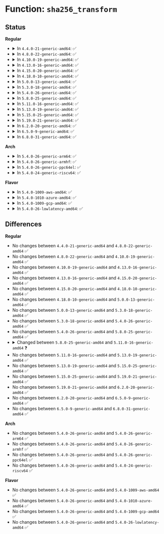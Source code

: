 # Function: <code>sha256_transform</code>

## Status
<b>Regular</b>
<ul>
<li>
<details>
<summary>In <code>4.4.0-21-generic-amd64</code>: ✅</summary>

```c
void sha256_transform(u32 * state, const u8 * input)
```

```json
{
  "name": "sha256_transform",
  "collision_type": "Unique Static",
  "inline_type": "No",
  "funcs": [
    {
      "addr": 18446744071582670384,
      "name": "sha256_transform",
      "external": false,
      "loc": "crypto/sha256_generic.c:55",
      "file": "crypto/sha256_generic.c",
      "inline": "seen, unknown",
      "caller_inline": [],
      "caller_func": [
        "crypto/sha256_generic.c:sha256_generic_block_fn"
      ]
    }
  ],
  "symbols": [
    {
      "addr": 18446744071582670384,
      "name": "sha256_transform",
      "section": ".text",
      "bind": "STB_LOCAL",
      "size": 6935
    }
  ]
}
```
</details>
</li>
<li>
<details>
<summary>In <code>4.8.0-22-generic-amd64</code>: ✅</summary>

```c
void sha256_transform(u32 * state, const u8 * input)
```

```json
{
  "name": "sha256_transform",
  "collision_type": "Unique Static",
  "inline_type": "No",
  "funcs": [
    {
      "addr": 18446744071582921888,
      "name": "sha256_transform",
      "external": false,
      "loc": "crypto/sha256_generic.c:71",
      "file": "crypto/sha256_generic.c",
      "inline": "seen, unknown",
      "caller_inline": [],
      "caller_func": [
        "crypto/sha256_generic.c:sha256_generic_block_fn"
      ]
    }
  ],
  "symbols": [
    {
      "addr": 18446744071582921888,
      "name": "sha256_transform",
      "section": ".text",
      "bind": "STB_LOCAL",
      "size": 6937
    }
  ]
}
```
</details>
</li>
<li>
<details>
<summary>In <code>4.10.0-19-generic-amd64</code>: ✅</summary>

```c
void sha256_transform(u32 * state, const u8 * input)
```

```json
{
  "name": "sha256_transform",
  "collision_type": "Unique Static",
  "inline_type": "No",
  "funcs": [
    {
      "addr": 18446744071583024320,
      "name": "sha256_transform",
      "external": false,
      "loc": "crypto/sha256_generic.c:71",
      "file": "crypto/sha256_generic.c",
      "inline": "seen, unknown",
      "caller_inline": [],
      "caller_func": [
        "crypto/sha256_generic.c:sha256_generic_block_fn"
      ]
    }
  ],
  "symbols": [
    {
      "addr": 18446744071583024320,
      "name": "sha256_transform",
      "section": ".text",
      "bind": "STB_LOCAL",
      "size": 6937
    }
  ]
}
```
</details>
</li>
<li>
<details>
<summary>In <code>4.13.0-16-generic-amd64</code>: ✅</summary>

```c
void sha256_transform(u32 * state, const u8 * input)
```

```json
{
  "name": "sha256_transform",
  "collision_type": "Unique Static",
  "inline_type": "No",
  "funcs": [
    {
      "addr": 18446744071583078320,
      "name": "sha256_transform",
      "external": false,
      "loc": "crypto/sha256_generic.c:71",
      "file": "crypto/sha256_generic.c",
      "inline": "seen, unknown",
      "caller_inline": [],
      "caller_func": [
        "crypto/sha256_generic.c:sha256_generic_block_fn"
      ]
    }
  ],
  "symbols": [
    {
      "addr": 18446744071583078320,
      "name": "sha256_transform",
      "section": ".text",
      "bind": "STB_LOCAL",
      "size": 6937
    }
  ]
}
```
</details>
</li>
<li>
<details>
<summary>In <code>4.15.0-20-generic-amd64</code>: ✅</summary>

```c
void sha256_transform(u32 * state, const u8 * input)
```

```json
{
  "name": "sha256_transform",
  "collision_type": "Unique Static",
  "inline_type": "No",
  "funcs": [
    {
      "addr": 18446744071583244752,
      "name": "sha256_transform",
      "external": false,
      "loc": "crypto/sha256_generic.c:71",
      "file": "crypto/sha256_generic.c",
      "inline": "seen, unknown",
      "caller_inline": [],
      "caller_func": [
        "crypto/sha256_generic.c:sha256_generic_block_fn"
      ]
    }
  ],
  "symbols": [
    {
      "addr": 18446744071583244752,
      "name": "sha256_transform",
      "section": ".text",
      "bind": "STB_LOCAL",
      "size": 6937
    }
  ]
}
```
</details>
</li>
<li>
<details>
<summary>In <code>4.18.0-10-generic-amd64</code>: ✅</summary>

```c
void sha256_transform(u32 * state, const u8 * input)
```

```json
{
  "name": "sha256_transform",
  "collision_type": "Unique Static",
  "inline_type": "No",
  "funcs": [
    {
      "addr": 18446744071583452480,
      "name": "sha256_transform",
      "external": false,
      "loc": "crypto/sha256_generic.c:71",
      "file": "crypto/sha256_generic.c",
      "inline": "seen, unknown",
      "caller_inline": [],
      "caller_func": [
        "crypto/sha256_generic.c:sha256_generic_block_fn"
      ]
    }
  ],
  "symbols": [
    {
      "addr": 18446744071583452480,
      "name": "sha256_transform",
      "section": ".text",
      "bind": "STB_LOCAL",
      "size": 6938
    }
  ]
}
```
</details>
</li>
<li>
<details>
<summary>In <code>5.0.0-13-generic-amd64</code>: ✅</summary>

```c
void sha256_transform(u32 * state, const u8 * input)
```

```json
{
  "name": "sha256_transform",
  "collision_type": "Unique Static",
  "inline_type": "No",
  "funcs": [
    {
      "addr": 18446744071583574448,
      "name": "sha256_transform",
      "external": false,
      "loc": "crypto/sha256_generic.c:71",
      "file": "crypto/sha256_generic.c",
      "inline": "seen, unknown",
      "caller_inline": [],
      "caller_func": [
        "crypto/sha256_generic.c:sha256_generic_block_fn"
      ]
    }
  ],
  "symbols": [
    {
      "addr": 18446744071583574448,
      "name": "sha256_transform",
      "section": ".text",
      "bind": "STB_LOCAL",
      "size": 6938
    }
  ]
}
```
</details>
</li>
<li>
<details>
<summary>In <code>5.3.0-18-generic-amd64</code>: ✅</summary>

```c
void sha256_transform(u32 * state, const u8 * input)
```

```json
{
  "name": "sha256_transform",
  "collision_type": "Unique Static",
  "inline_type": "No",
  "funcs": [
    {
      "addr": 18446744071583763424,
      "name": "sha256_transform",
      "external": false,
      "loc": "crypto/sha256_generic.c:66",
      "file": "crypto/sha256_generic.c",
      "inline": "seen, unknown",
      "caller_inline": [],
      "caller_func": [
        "crypto/sha256_generic.c:sha256_generic_block_fn"
      ]
    }
  ],
  "symbols": [
    {
      "addr": 18446744071583763424,
      "name": "sha256_transform",
      "section": ".text",
      "bind": "STB_LOCAL",
      "size": 6935
    }
  ]
}
```
</details>
</li>
<li>
<details>
<summary>In <code>5.4.0-26-generic-amd64</code>: ✅</summary>

```c
void sha256_transform(u32 * state, const u8 * input)
```

```json
{
  "name": "sha256_transform",
  "collision_type": "Unique Static",
  "inline_type": "No",
  "funcs": [
    {
      "addr": 18446744071584282416,
      "name": "sha256_transform",
      "external": false,
      "loc": "lib/crypto/sha256.c:46",
      "file": "lib/crypto/sha256.c",
      "inline": "seen, unknown",
      "caller_inline": [],
      "caller_func": [
        "lib/crypto/sha256.c:sha256_update"
      ]
    }
  ],
  "symbols": [
    {
      "addr": 18446744071584282416,
      "name": "sha256_transform",
      "section": ".text",
      "bind": "STB_LOCAL",
      "size": 6923
    }
  ]
}
```
</details>
</li>
<li>
<details>
<summary>In <code>5.8.0-25-generic-amd64</code>: ✅</summary>

```c
void sha256_transform(u32 * state, const u8 * input)
```

```json
{
  "name": "sha256_transform",
  "collision_type": "Unique Static",
  "inline_type": "No",
  "funcs": [
    {
      "addr": 18446744071584692768,
      "name": "sha256_transform",
      "external": false,
      "loc": "lib/crypto/sha256.c:46",
      "file": "lib/crypto/sha256.c",
      "inline": "seen, unknown",
      "caller_inline": [],
      "caller_func": [
        "lib/crypto/sha256.c:sha256_update"
      ]
    }
  ],
  "symbols": [
    {
      "addr": 18446744071584692768,
      "name": "sha256_transform",
      "section": ".text",
      "bind": "STB_LOCAL",
      "size": 6673
    }
  ]
}
```
</details>
</li>
<li>
<details>
<summary>In <code>5.11.0-16-generic-amd64</code>: ✅</summary>

```c
void sha256_transform(u32 * state, const u8 * input, u32 * W)
```

```json
{
  "name": "sha256_transform",
  "collision_type": "Unique Static",
  "inline_type": "No",
  "funcs": [
    {
      "addr": 18446744071584810560,
      "name": "sha256_transform",
      "external": false,
      "loc": "lib/crypto/sha256.c:73",
      "file": "lib/crypto/sha256.c",
      "inline": "seen, unknown",
      "caller_inline": [],
      "caller_func": [
        "lib/crypto/sha256.c:sha256_update"
      ]
    }
  ],
  "symbols": [
    {
      "addr": 18446744071584810560,
      "name": "sha256_transform",
      "section": ".text",
      "bind": "STB_LOCAL",
      "size": 1792
    }
  ]
}
```
</details>
</li>
<li>
<details>
<summary>In <code>5.13.0-19-generic-amd64</code>: ✅</summary>

```c
void sha256_transform(u32 * state, const u8 * input, u32 * W)
```

```json
{
  "name": "sha256_transform",
  "collision_type": "Unique Static",
  "inline_type": "No",
  "funcs": [
    {
      "addr": 18446744071584855136,
      "name": "sha256_transform",
      "external": false,
      "loc": "lib/crypto/sha256.c:73",
      "file": "lib/crypto/sha256.c",
      "inline": "seen, unknown",
      "caller_inline": [],
      "caller_func": [
        "lib/crypto/sha256.c:sha256_update"
      ]
    }
  ],
  "symbols": [
    {
      "addr": 18446744071584855136,
      "name": "sha256_transform",
      "section": ".text",
      "bind": "STB_LOCAL",
      "size": 1763
    }
  ]
}
```
</details>
</li>
<li>
<details>
<summary>In <code>5.15.0-25-generic-amd64</code>: ✅</summary>

```c
void sha256_transform(u32 * state, const u8 * input, u32 * W)
```

```json
{
  "name": "sha256_transform",
  "collision_type": "Unique Static",
  "inline_type": "No",
  "funcs": [
    {
      "addr": 18446744071585275968,
      "name": "sha256_transform",
      "external": false,
      "loc": "lib/crypto/sha256.c:73",
      "file": "lib/crypto/sha256.c",
      "inline": "seen, unknown",
      "caller_inline": [],
      "caller_func": [
        "lib/crypto/sha256.c:sha256_update"
      ]
    }
  ],
  "symbols": [
    {
      "addr": 18446744071585275968,
      "name": "sha256_transform",
      "section": ".text",
      "bind": "STB_LOCAL",
      "size": 2313
    }
  ]
}
```
</details>
</li>
<li>
<details>
<summary>In <code>5.19.0-21-generic-amd64</code>: ✅</summary>

```c
void sha256_transform(u32 * state, const u8 * input, u32 * W)
```

```json
{
  "name": "sha256_transform",
  "collision_type": "Unique Static",
  "inline_type": "No",
  "funcs": [
    {
      "addr": 18446744071586126816,
      "name": "sha256_transform",
      "external": false,
      "loc": "lib/crypto/sha256.c:73",
      "file": "lib/crypto/sha256.c",
      "inline": "seen, unknown",
      "caller_inline": [],
      "caller_func": [
        "lib/crypto/sha256.c:sha256_update"
      ]
    }
  ],
  "symbols": [
    {
      "addr": 18446744071586126816,
      "name": "sha256_transform",
      "section": ".text",
      "bind": "STB_LOCAL",
      "size": 2574
    }
  ]
}
```
</details>
</li>
<li>
<details>
<summary>In <code>6.2.0-20-generic-amd64</code>: ✅</summary>

```c
void sha256_transform(u32 * state, const u8 * input, u32 * W)
```

```json
{
  "name": "sha256_transform",
  "collision_type": "Unique Static",
  "inline_type": "No",
  "funcs": [
    {
      "addr": 18446744071587117504,
      "name": "sha256_transform",
      "external": false,
      "loc": "lib/crypto/sha256.c:73",
      "file": "lib/crypto/sha256.c",
      "inline": "seen, unknown",
      "caller_inline": [],
      "caller_func": [
        "lib/crypto/sha256.c:sha256_update"
      ]
    }
  ],
  "symbols": [
    {
      "addr": 18446744071587117504,
      "name": "sha256_transform",
      "section": ".text",
      "bind": "STB_LOCAL",
      "size": 2574
    }
  ]
}
```
</details>
</li>
<li>
<details>
<summary>In <code>6.5.0-9-generic-amd64</code>: ✅</summary>

```c
void sha256_transform(u32 * state, const u8 * input, u32 * W)
```

```json
{
  "name": "sha256_transform",
  "collision_type": "Unique Static",
  "inline_type": "No",
  "funcs": [
    {
      "addr": 18446744071587379472,
      "name": "sha256_transform",
      "external": false,
      "loc": "lib/crypto/sha256.c:72",
      "file": "lib/crypto/sha256.c",
      "inline": "seen, unknown",
      "caller_inline": [],
      "caller_func": [
        "lib/crypto/sha256.c:sha256_transform_blocks"
      ]
    }
  ],
  "symbols": [
    {
      "addr": 18446744071587379472,
      "name": "sha256_transform",
      "section": ".text",
      "bind": "STB_LOCAL",
      "size": 2574
    }
  ]
}
```
</details>
</li>
<li>
<details>
<summary>In <code>6.8.0-31-generic-amd64</code>: ✅</summary>

```c
void sha256_transform(u32 * state, const u8 * input, u32 * W)
```

```json
{
  "name": "sha256_transform",
  "collision_type": "Unique Static",
  "inline_type": "No",
  "funcs": [
    {
      "addr": 18446744071587666256,
      "name": "sha256_transform",
      "external": false,
      "loc": "lib/crypto/sha256.c:72",
      "file": "lib/crypto/sha256.c",
      "inline": "seen, unknown",
      "caller_inline": [],
      "caller_func": [
        "lib/crypto/sha256.c:sha256_transform_blocks"
      ]
    }
  ],
  "symbols": [
    {
      "addr": 18446744071587666256,
      "name": "sha256_transform",
      "section": ".text",
      "bind": "STB_LOCAL",
      "size": 2574
    }
  ]
}
```
</details>
</li>
</ul>
<b>Arch</b>
<ul>
<li>
<details>
<summary>In <code>5.4.0-26-generic-arm64</code>: ✅</summary>

```c
void sha256_transform(u32 * state, const u8 * input)
```

```json
{
  "name": "sha256_transform",
  "collision_type": "Unique Static",
  "inline_type": "No",
  "funcs": [
    {
      "addr": 18446603336496167632,
      "name": "sha256_transform",
      "external": false,
      "loc": "lib/crypto/sha256.c:46",
      "file": "lib/crypto/sha256.c",
      "inline": "seen, unknown",
      "caller_inline": [],
      "caller_func": [
        "lib/crypto/sha256.c:sha256_update"
      ]
    }
  ],
  "symbols": [
    {
      "addr": 18446603336496167632,
      "name": "sha256_transform",
      "section": ".text",
      "bind": "STB_LOCAL",
      "size": 6164
    }
  ]
}
```
</details>
</li>
<li>
<details>
<summary>In <code>5.4.0-26-generic-armhf</code>: ✅</summary>

```c
void sha256_transform(u32 * state, const u8 * input)
```

```json
{
  "name": "sha256_transform",
  "collision_type": "Unique Static",
  "inline_type": "No",
  "funcs": [
    {
      "addr": 3229490936,
      "name": "sha256_transform",
      "external": false,
      "loc": "lib/crypto/sha256.c:46",
      "file": "lib/crypto/sha256.c",
      "inline": "seen, unknown",
      "caller_inline": [],
      "caller_func": [
        "lib/crypto/sha256.c:sha256_update"
      ]
    }
  ],
  "symbols": [
    {
      "addr": 3229490936,
      "name": "sha256_transform",
      "section": ".text",
      "bind": "STB_LOCAL",
      "size": 6292
    }
  ]
}
```
</details>
</li>
<li>
<details>
<summary>In <code>5.4.0-26-generic-ppc64el</code>: ✅</summary>

```c
void sha256_transform(u32 * state, const u8 * input)
```

```json
{
  "name": "sha256_transform",
  "collision_type": "Unique Static",
  "inline_type": "No",
  "funcs": [
    {
      "addr": 13835058055290433680,
      "name": "sha256_transform",
      "external": false,
      "loc": "lib/crypto/sha256.c:46",
      "file": "lib/crypto/sha256.c",
      "inline": "seen, unknown",
      "caller_inline": [],
      "caller_func": [
        "lib/crypto/sha256.c:sha256_update"
      ]
    }
  ],
  "symbols": [
    {
      "addr": 13835058055290433680,
      "name": "sha256_transform",
      "section": ".text",
      "bind": "STB_LOCAL",
      "size": 7116
    }
  ]
}
```
</details>
</li>
<li>
<details>
<summary>In <code>5.4.0-24-generic-riscv64</code>: ✅</summary>

```c
void sha256_transform(u32 * state, const u8 * input)
```

```json
{
  "name": "sha256_transform",
  "collision_type": "Unique Static",
  "inline_type": "No",
  "funcs": [
    {
      "addr": 18446743936275220702,
      "name": "sha256_transform",
      "external": false,
      "loc": "lib/crypto/sha256.c:46",
      "file": "lib/crypto/sha256.c",
      "inline": "seen, unknown",
      "caller_inline": [],
      "caller_func": [
        "lib/crypto/sha256.c:sha256_update"
      ]
    }
  ],
  "symbols": [
    {
      "addr": 18446743936275220702,
      "name": "sha256_transform",
      "section": ".text",
      "bind": "STB_LOCAL",
      "size": 10062
    }
  ]
}
```
</details>
</li>
</ul>
<b>Flavor</b>
<ul>
<li>
<details>
<summary>In <code>5.4.0-1009-aws-amd64</code>: ✅</summary>

```c
void sha256_transform(u32 * state, const u8 * input)
```

```json
{
  "name": "sha256_transform",
  "collision_type": "Unique Static",
  "inline_type": "No",
  "funcs": [
    {
      "addr": 18446744071584251152,
      "name": "sha256_transform",
      "external": false,
      "loc": "lib/crypto/sha256.c:46",
      "file": "lib/crypto/sha256.c",
      "inline": "seen, unknown",
      "caller_inline": [],
      "caller_func": [
        "lib/crypto/sha256.c:sha256_update"
      ]
    }
  ],
  "symbols": [
    {
      "addr": 18446744071584251152,
      "name": "sha256_transform",
      "section": ".text",
      "bind": "STB_LOCAL",
      "size": 6923
    }
  ]
}
```
</details>
</li>
<li>
<details>
<summary>In <code>5.4.0-1010-azure-amd64</code>: ✅</summary>

```c
void sha256_transform(u32 * state, const u8 * input)
```

```json
{
  "name": "sha256_transform",
  "collision_type": "Unique Static",
  "inline_type": "No",
  "funcs": [
    {
      "addr": 18446744071584186352,
      "name": "sha256_transform",
      "external": false,
      "loc": "lib/crypto/sha256.c:46",
      "file": "lib/crypto/sha256.c",
      "inline": "seen, unknown",
      "caller_inline": [],
      "caller_func": [
        "lib/crypto/sha256.c:sha256_update"
      ]
    }
  ],
  "symbols": [
    {
      "addr": 18446744071584186352,
      "name": "sha256_transform",
      "section": ".text",
      "bind": "STB_LOCAL",
      "size": 6923
    }
  ]
}
```
</details>
</li>
<li>
<details>
<summary>In <code>5.4.0-1009-gcp-amd64</code>: ✅</summary>

```c
void sha256_transform(u32 * state, const u8 * input)
```

```json
{
  "name": "sha256_transform",
  "collision_type": "Unique Static",
  "inline_type": "No",
  "funcs": [
    {
      "addr": 18446744071584234912,
      "name": "sha256_transform",
      "external": false,
      "loc": "lib/crypto/sha256.c:46",
      "file": "lib/crypto/sha256.c",
      "inline": "seen, unknown",
      "caller_inline": [],
      "caller_func": [
        "lib/crypto/sha256.c:sha256_update"
      ]
    }
  ],
  "symbols": [
    {
      "addr": 18446744071584234912,
      "name": "sha256_transform",
      "section": ".text",
      "bind": "STB_LOCAL",
      "size": 6923
    }
  ]
}
```
</details>
</li>
<li>
<details>
<summary>In <code>5.4.0-26-lowlatency-amd64</code>: ✅</summary>

```c
void sha256_transform(u32 * state, const u8 * input)
```

```json
{
  "name": "sha256_transform",
  "collision_type": "Unique Static",
  "inline_type": "No",
  "funcs": [
    {
      "addr": 18446744071584339744,
      "name": "sha256_transform",
      "external": false,
      "loc": "lib/crypto/sha256.c:46",
      "file": "lib/crypto/sha256.c",
      "inline": "seen, unknown",
      "caller_inline": [],
      "caller_func": [
        "lib/crypto/sha256.c:sha256_update"
      ]
    }
  ],
  "symbols": [
    {
      "addr": 18446744071584339744,
      "name": "sha256_transform",
      "section": ".text",
      "bind": "STB_LOCAL",
      "size": 6923
    }
  ]
}
```
</details>
</li>
</ul>

## Differences
<b>Regular</b>
<ul>
<li>
No changes between <code>4.4.0-21-generic-amd64</code> and <code>4.8.0-22-generic-amd64</code> ✅
</li>
<li>
No changes between <code>4.8.0-22-generic-amd64</code> and <code>4.10.0-19-generic-amd64</code> ✅
</li>
<li>
No changes between <code>4.10.0-19-generic-amd64</code> and <code>4.13.0-16-generic-amd64</code> ✅
</li>
<li>
No changes between <code>4.13.0-16-generic-amd64</code> and <code>4.15.0-20-generic-amd64</code> ✅
</li>
<li>
No changes between <code>4.15.0-20-generic-amd64</code> and <code>4.18.0-10-generic-amd64</code> ✅
</li>
<li>
No changes between <code>4.18.0-10-generic-amd64</code> and <code>5.0.0-13-generic-amd64</code> ✅
</li>
<li>
No changes between <code>5.0.0-13-generic-amd64</code> and <code>5.3.0-18-generic-amd64</code> ✅
</li>
<li>
No changes between <code>5.3.0-18-generic-amd64</code> and <code>5.4.0-26-generic-amd64</code> ✅
</li>
<li>
No changes between <code>5.4.0-26-generic-amd64</code> and <code>5.8.0-25-generic-amd64</code> ✅
</li>
<li>
<details>
<summary>Changed between <code>5.8.0-25-generic-amd64</code> and <code>5.11.0-16-generic-amd64</code> ❓</summary>
<ul>
<li>
<b>Param added. </b>
<code>u32 * W</code>
</li>
</ul>
</details>
</li>
<li>
No changes between <code>5.11.0-16-generic-amd64</code> and <code>5.13.0-19-generic-amd64</code> ✅
</li>
<li>
No changes between <code>5.13.0-19-generic-amd64</code> and <code>5.15.0-25-generic-amd64</code> ✅
</li>
<li>
No changes between <code>5.15.0-25-generic-amd64</code> and <code>5.19.0-21-generic-amd64</code> ✅
</li>
<li>
No changes between <code>5.19.0-21-generic-amd64</code> and <code>6.2.0-20-generic-amd64</code> ✅
</li>
<li>
No changes between <code>6.2.0-20-generic-amd64</code> and <code>6.5.0-9-generic-amd64</code> ✅
</li>
<li>
No changes between <code>6.5.0-9-generic-amd64</code> and <code>6.8.0-31-generic-amd64</code> ✅
</li>
</ul>
<b>Arch</b>
<ul>
<li>
No changes between <code>5.4.0-26-generic-amd64</code> and <code>5.4.0-26-generic-arm64</code> ✅
</li>
<li>
No changes between <code>5.4.0-26-generic-amd64</code> and <code>5.4.0-26-generic-armhf</code> ✅
</li>
<li>
No changes between <code>5.4.0-26-generic-amd64</code> and <code>5.4.0-26-generic-ppc64el</code> ✅
</li>
<li>
No changes between <code>5.4.0-26-generic-amd64</code> and <code>5.4.0-24-generic-riscv64</code> ✅
</li>
</ul>
<b>Flavor</b>
<ul>
<li>
No changes between <code>5.4.0-26-generic-amd64</code> and <code>5.4.0-1009-aws-amd64</code> ✅
</li>
<li>
No changes between <code>5.4.0-26-generic-amd64</code> and <code>5.4.0-1010-azure-amd64</code> ✅
</li>
<li>
No changes between <code>5.4.0-26-generic-amd64</code> and <code>5.4.0-1009-gcp-amd64</code> ✅
</li>
<li>
No changes between <code>5.4.0-26-generic-amd64</code> and <code>5.4.0-26-lowlatency-amd64</code> ✅
</li>
</ul>
